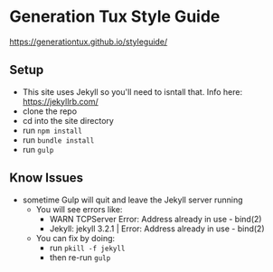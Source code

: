 # Generation Tux Style Guide

<https://generationtux.github.io/styleguide/>

## Setup
* This site uses Jekyll so you'll need to isntall that. Info here: <https://jekyllrb.com/>
* clone the repo
* cd into the site directory
* run ```npm install```
* run ```bundle install```
* run ```gulp```

## Know Issues
* sometime Gulp will quit and leave the Jekyll server running
	* You will see errors like:
		* WARN  TCPServer Error: Address already in use - bind(2)
		* Jekyll: jekyll 3.2.1 | Error:  Address already in use - bind(2)
	* You can fix by doing:
		* run ``` pkill -f jekyll ```
		* then re-run ``` gulp ```
